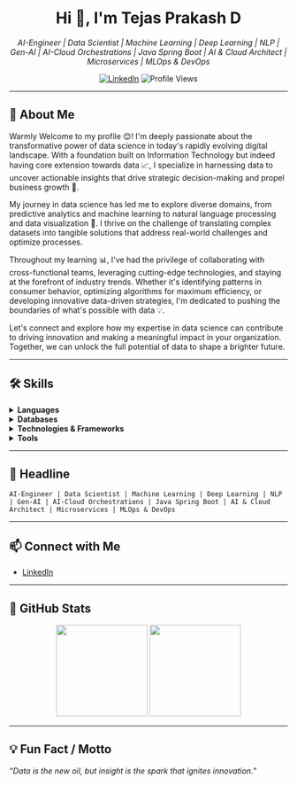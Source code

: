 <!-- Profile README for TejasTeju-dev -->

<h1 align="center">Hi 👋, I'm Tejas Prakash D</h1>
<p align="center">
  <em>AI-Engineer | Data Scientist | Machine Learning | Deep Learning | NLP | Gen-AI | AI-Cloud Orchestrations | Java Spring Boot | AI & Cloud Architect | Microservices | MLOps & DevOps</em>
</p>

<p align="center">
  <a href="https://www.linkedin.com/in/tejas-prakash-d-3315b01b0"><img src="https://img.shields.io/badge/LinkedIn-blue?logo=linkedin" alt="LinkedIn"></a>
  <img src="https://komarev.com/ghpvc/?username=TejasTeju-dev&label=Profile%20views&color=0e75b6&style=flat" alt="Profile Views" />
</p>

---

## 👋 About Me

Warmly Welcome to my profile 😊! I'm deeply passionate about the transformative power of data science in today's rapidly evolving digital landscape. With a foundation built on Information Technology but indeed having core extension towards data 📈, I specialize in harnessing data to uncover actionable insights that drive strategic decision-making and propel business growth 🚀.

My journey in data science has led me to explore diverse domains, from predictive analytics and machine learning to natural language processing and data visualization 🔎. I thrive on the challenge of translating complex datasets into tangible solutions that address real-world challenges and optimize processes.

Throughout my learning 📊, I've had the privilege of collaborating with cross-functional teams, leveraging cutting-edge technologies, and staying at the forefront of industry trends. Whether it's identifying patterns in consumer behavior, optimizing algorithms for maximum efficiency, or developing innovative data-driven strategies, I'm dedicated to pushing the boundaries of what's possible with data 💡.

Let's connect and explore how my expertise in data science can contribute to driving innovation and making a meaningful impact in your organization. Together, we can unlock the full potential of data to shape a brighter future.

---

## 🛠️ Skills

<details>
<summary><b>Languages</b></summary>
  
- C, C++, Python, Java, R, Swift, Scala
</details>

<details>
<summary><b>Databases</b></summary>
  
- MongoDB, Firebase, PostgreSQL, SQL, MySQL, Redis, MSSQL
</details>

<details>
<summary><b>Technologies & Frameworks</b></summary>
  
- Statistics, Machine Learning, Deep Learning, Computer Vision, NLP, GenAI  
- Pandas, Numpy, Matplotlib, Plotly, Seaborn, SciPy, Scikit-learn/Sklearn  
- Tensorflow, Keras, PyTorch, Bokeh, OpenCV  
- LLMs, Transformers  
- Apache Spark, Pyspark, DataBricks, Hive, Apache Kafka  
- Data Architecture, ETL Tools, Data Warehousing  
- AWS, Azure, GCP, Snowflake, Teradata, Maven, Java Spring Boot  
- Microservices, MLOps & DevOps
</details>

<details>
<summary><b>Tools</b></summary>
  
- Jupyter Notebook, VS Code, Anaconda, Pycharm, Git, Github, Docker, Kubernetes  
- Tableau, PowerBI, Google Data Studio, Looker, MS Excel  
- Grafana, Qlik Sense, Alteryx, Microsoft SQL Studio
</details>

---

## 🌟 Headline

```text
AI-Engineer | Data Scientist | Machine Learning | Deep Learning | NLP | Gen-AI | AI-Cloud Orchestrations | Java Spring Boot | AI & Cloud Architect | Microservices | MLOps & DevOps
```

---

## 📫 Connect with Me

- [LinkedIn](https://www.linkedin.com/in/tejas-prakash-d-3315b01b0)

---

## 🚀 GitHub Stats

<p align="center">
  <img src="https://github-readme-stats.vercel.app/api?username=TejasTeju-dev&show_icons=true&theme=radical" height="165">
  <img src="https://github-readme-streak-stats.herokuapp.com/?user=TejasTeju-dev&theme=radical" height="165">
</p>

---

## 💡 Fun Fact / Motto

*“Data is the new oil, but insight is the spark that ignites innovation.”*  
<!-- Feel free to replace this with your own motto or fun fact! -->
